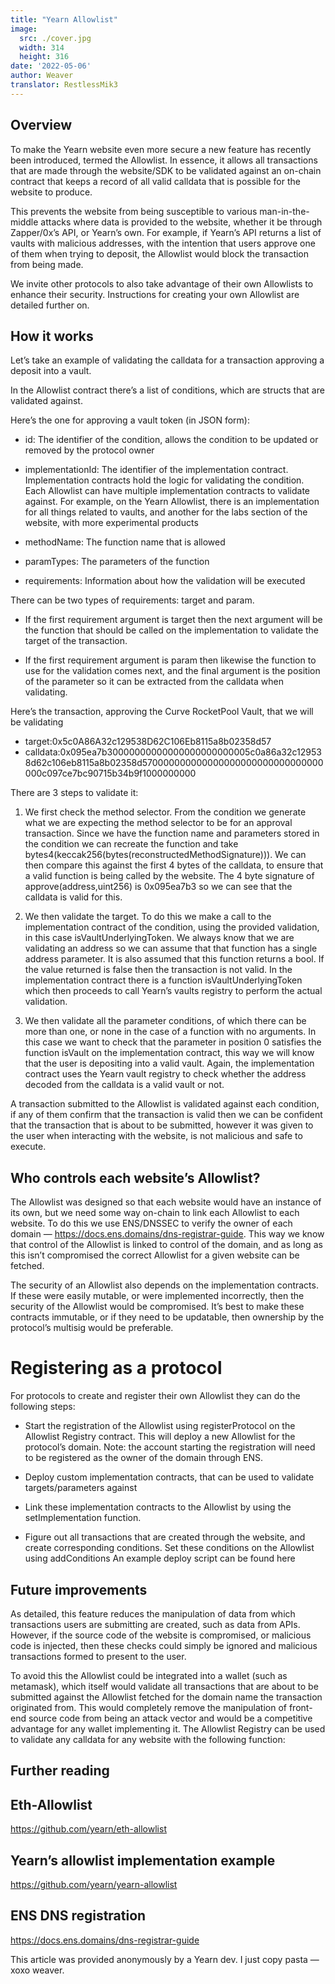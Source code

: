 ```yaml
---
title: "Yearn Allowlist"
image:
  src: ./cover.jpg
  width: 314
  height: 316
date: '2022-05-06'
author: Weaver
translator: RestlessMik3
---
```


## Overview  

To make the Yearn website even more secure a new feature has recently been introduced, termed the Allowlist. In essence, it allows all transactions that are made through the website/SDK to be validated against an on-chain contract that keeps a record of all valid calldata that is possible for the website to produce.

This prevents the website from being susceptible to various man-in-the-middle attacks where data is provided to the website, whether it be through Zapper/0x’s API, or Yearn’s own. For example, if Yearn’s API returns a list of vaults with malicious addresses, with the intention that users approve one of them when trying to deposit, the Allowlist would block the transaction from being made.

We invite other protocols to also take advantage of their own Allowlists to enhance their security. Instructions for creating your own Allowlist are detailed further on.

## How it works  

Let’s take an example of validating the calldata for a transaction approving a deposit into a vault.

In the Allowlist contract there’s a list of conditions, which are structs that are validated against.

Here’s the one for approving a vault token (in JSON form):


- id: The identifier of the condition, allows the condition to be updated or removed by the protocol owner  

- implementationId: The identifier of the implementation contract. Implementation contracts hold the logic for validating the condition. Each Allowlist can have multiple implementation contracts to validate against. For example, on the Yearn Allowlist, there is an implementation for all things related to vaults, and another for the labs section of the website, with more experimental products  

- methodName: The function name that is allowed  

- paramTypes: The parameters of the function  

- requirements: Information about how the validation will be executed  

There can be two types of requirements: target and param.

- If the first requirement argument is target then the next argument will be the function that should be called on the implementation to validate the target of the transaction.  

- If the first requirement argument is param then likewise the function to use for the validation comes next, and the final argument is the position of the parameter so it can be extracted from the calldata when validating.  

Here’s the transaction, approving the Curve RocketPool Vault, that we will be validating

- target:0x5c0A86A32c129538D62C106Eb8115a8b02358d57  
- calldata:0x095ea7b30000000000000000000000005c0a86a32c129538d62c106eb8115a8b02358d570000000000000000000000000000000000c097ce7bc90715b34b9f1000000000  

There are 3 steps to validate it:

1. We first check the method selector. From the condition we generate what we are expecting the method selector to be for an approval transaction. Since we have the function name and parameters stored in the condition we can recreate the function and take bytes4(keccak256(bytes(reconstructedMethodSignature))). We can then compare this against the first 4 bytes of the calldata, to ensure that a valid function is being called by the website. The 4 byte signature of approve(address,uint256) is 0x095ea7b3 so we can see that the calldata is valid for this.

2. We then validate the target. To do this we make a call to the implementation contract of the condition, using the provided validation, in this case isVaultUnderlyingToken. We always know that we are validating an address so we can assume that that function has a single address parameter. It is also assumed that this function returns a bool. If the value returned is false then the transaction is not valid. In the implementation contract there is a function isVaultUnderlyingToken which then proceeds to call Yearn’s vaults registry to perform the actual validation.

3. We then validate all the parameter conditions, of which there can be more than one, or none in the case of a function with no arguments. In this case we want to check that the parameter in position 0 satisfies the function isVault on the implementation contract, this way we will know that the user is depositing into a valid vault. Again, the implementation contract uses the Yearn vault registry to check whether the address decoded from the calldata is a valid vault or not.

A transaction submitted to the Allowlist is validated against each condition, if any of them confirm that the transaction is valid then we can be confident that the transaction that is about to be submitted, however it was given to the user when interacting with the website, is not malicious and safe to execute.

## Who controls each website’s Allowlist?

The Allowlist was designed so that each website would have an instance of its own, but we need some way on-chain to link each Allowlist to each website. To do this we use ENS/DNSSEC to verify the owner of each domain — https://docs.ens.domains/dns-registrar-guide. This way we know that control of the Allowlist is linked to control of the domain, and as long as this isn’t compromised the correct Allowlist for a given website can be fetched.

The security of an Allowlist also depends on the implementation contracts. If these were easily mutable, or were implemented incorrectly, then the security of the Allowlist would be compromised. It’s best to make these contracts immutable, or if they need to be updatable, then ownership by the protocol’s multisig would be preferable.

# Registering as a protocol
For protocols to create and register their own Allowlist they can do the following steps:

- Start the registration of the Allowlist using registerProtocol on the Allowlist Registry contract. This will deploy a new Allowlist for the protocol’s domain. Note: the account starting the registration will need to be registered as the owner of the domain through ENS.

- Deploy custom implementation contracts, that can be used to validate targets/parameters against
- Link these implementation contracts to the Allowlist by using the setImplementation function.
- Figure out all transactions that are created through the website, and create corresponding conditions. Set these conditions on the Allowlist using addConditions
An example deploy script can be found here

## Future improvements
As detailed, this feature reduces the manipulation of data from which transactions users are submitting are created, such as data from APIs. However, if the source code of the website is compromised, or malicious code is injected, then these checks could simply be ignored and malicious transactions formed to present to the user.

To avoid this the Allowlist could be integrated into a wallet (such as metamask), which itself would validate all transactions that are about to be submitted against the Allowlist fetched for the domain name the transaction originated from. This would completely remove the manipulation of front-end source code from being an attack vector and would be a competitive advantage for any wallet implementing it. The Allowlist Registry can be used to validate any calldata for any website with the following function:

## Further reading

## Eth-Allowlist
https://github.com/yearn/eth-allowlist

## Yearn’s allowlist implementation example
https://github.com/yearn/yearn-allowlist

## ENS DNS registration
https://docs.ens.domains/dns-registrar-guide

This article was provided anonymously by a Yearn dev.
I just copy pasta — xoxo weaver.
